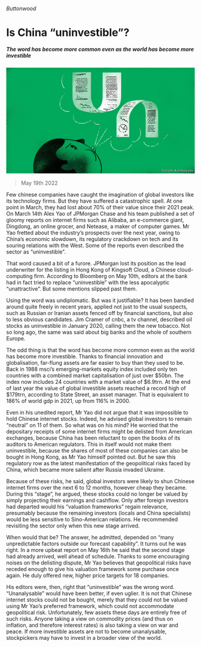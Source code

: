 ###### Buttonwood

# Is China “uninvestible”? 

##### The word has become more common even as the world has become more investible 

![image](images/20220521_FND002.jpg) 

> May 19th 2022 

Few chinese companies have caught the imagination of global investors like its technology firms. But they have suffered a catastrophic spell. At one point in March, they had lost about 70% of their value since their 2021 peak. On March 14th Alex Yao of JPMorgan Chase and his team published a set of gloomy reports on internet firms such as Alibaba, an e-commerce giant, Dingdong, an online grocer, and Netease, a maker of computer games. Mr Yao fretted about the industry’s prospects over the next year, owing to China’s economic slowdown, its regulatory crackdown on tech and its souring relations with the West. Some of the reports even described the sector as “uninvestible”. 

That word caused a bit of a furore. JPMorgan lost its position as the lead underwriter for the listing in Hong Kong of Kingsoft Cloud, a Chinese cloud-computing firm. According to Bloomberg on May 10th, editors at the bank had in fact tried to replace “uninvestible” with the less apocalyptic “unattractive”. But some mentions slipped past them.

Using the word was undiplomatic. But was it justifiable? It has been bandied around quite freely in recent years, applied not just to the usual suspects, such as Russian or Iranian assets fenced off by financial sanctions, but also to less obvious candidates. Jim Cramer of cnbc, a tv channel, described oil stocks as uninvestible in January 2020, calling them the new tobacco. Not so long ago, the same was said about big banks and the whole of southern Europe.

The odd thing is that the word has become more common even as the world has become more investible. Thanks to financial innovation and globalisation, far-flung assets are far easier to buy than they used to be. Back in 1988 msci’s emerging-markets equity index included only ten countries with a combined market capitalisation of just over $50bn. The index now includes 24 countries with a market value of $6.9trn. At the end of last year the value of global investible assets reached a record high of $179trn, according to State Street, an asset manager. That is equivalent to 186% of world gdp in 2021, up from 116% in 2000.

Even in his unedited report, Mr Yao did not argue that it was impossible to hold Chinese internet stocks. Indeed, he advised global investors to remain “neutral” on 11 of them. So what was on his mind? He worried that the depositary receipts of some internet firms might be delisted from American exchanges, because China has been reluctant to open the books of its auditors to American regulators. This in itself would not make them uninvestible, because the shares of most of these companies can also be bought in Hong Kong, as Mr Yao himself pointed out. But he saw this regulatory row as the latest manifestation of the geopolitical risks faced by China, which became more salient after Russia invaded Ukraine. 

Because of these risks, he said, global investors were likely to shun Chinese internet firms over the next 6 to 12 months, however cheap they became. During this “stage”, he argued, these stocks could no longer be valued by simply projecting their earnings and cashflow. Only after foreign investors had departed would his “valuation frameworks” regain relevance, presumably because the remaining investors (locals and China specialists) would be less sensitive to Sino-American relations. He recommended revisiting the sector only when this new stage arrived.

When would that be? The answer, he admitted, depended on “many unpredictable factors outside our forecast capability”. It turns out he was right. In a more upbeat report on May 16th he said that the second stage had already arrived, well ahead of schedule. Thanks to some encouraging noises on the delisting dispute, Mr Yao believes that geopolitical risks have receded enough to give his valuation framework some purchase once again. He duly offered new, higher price targets for 18 companies. 

His editors were, then, right that “uninvestible” was the wrong word. “Unanalysable” would have been better, if even uglier. It is not that Chinese internet stocks could not be bought, merely that they could not be valued using Mr Yao’s preferred framework, which could not accommodate geopolitical risk. Unfortunately, few assets these days are entirely free of such risks. Anyone taking a view on commodity prices (and thus on inflation, and therefore interest rates) is also taking a view on war and peace. If more investible assets are not to become unanalysable, stockpickers may have to invest in a broader view of the world. 






